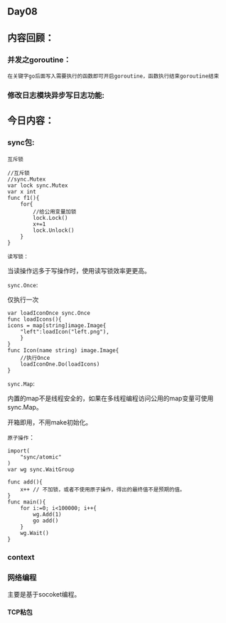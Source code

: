 ## Day08

## 内容回顾：

### 并发之goroutine：

`在关键字go后面写入需要执行的函数即可开启goroutine，函数执行结束goroutine结束`

### 修改日志模块异步写日志功能:



## 今日内容：

### sync包:

`互斥锁`

```
//互斥锁
//sync.Mutex
var lock sync.Mutex
var x int
func f1(){
	for{
		//给公用变量加锁
		lock.Lock()
		x+=1
		lock.Unlock()
	}
}
```

`读写锁：`

当读操作远多于写操作时，使用读写锁效率更更高。

`sync.Once`:

仅执行一次

```
var loadIconOnce sync.Once
func loadIcons(){
icons = map[string]image.Image{
	"left":loadIcon("left.png"),
	}
}
func Icon(name string) image.Image{
	//执行Once
	loadIconOne.Do(loadIcons)
}

```

`sync.Map`:

内置的map不是线程安全的，如果在多线程编程访问公用的map变量可使用sync.Map。

开箱即用，不用make初始化。

`原子操作`：

```
import(
	"sync/atomic"
)
var wg sync.WaitGroup

func add(){
	x++ // 不加锁，或者不使用原子操作，得出的最终值不是预期的值。
}
func main(){
	for i:=0; i<100000; i++{
		wg.Add(1)
		go add()  
	}
	wg.Wait()
}
```



### context

### 网络编程

主要是基于socoket编程。

#### TCP粘包



